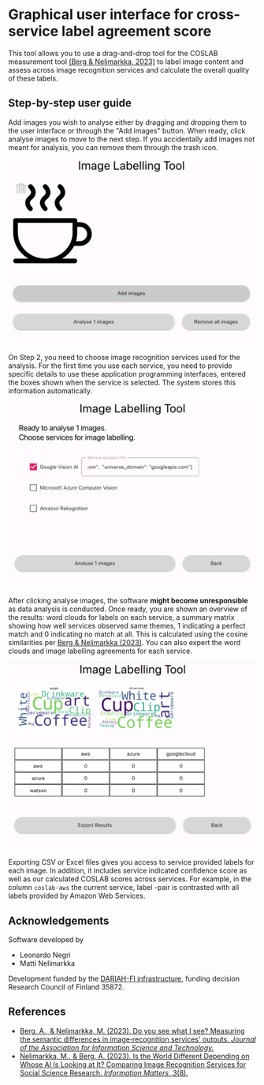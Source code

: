 # Graphical user interface for cross-service label agreement score

This tool allows you to use a drag-and-drop tool for the COSLAB measurement tool [(Berg & Nelimarkka, 2023)](https://asistdl.onlinelibrary.wiley.com/doi/full/10.1002/asi.24827) to label image content and assess across image recognition services and calculate the overall quality of these labels.

## Step-by-step user guide

Add images you wish to analyse either by dragging and dropping them to the user interface or through the "Add images" button.
When ready, click analyse images to move to the next step.
If you accidentally add images not meant for analysis, you can remove them through the trash icon.

![Initial screen with button add images](./docs/step1.png)

On Step 2, you need to choose image recognition services used for the analysis.
For the first time you use each service, you need to provide specific details to use these application programming interfaces, entered the boxes shown when the service is selected.
The system stores this information automatically.

![Selecting and configurating specific services](./docs/step2.png)

After clicking analyse images, the software **might become unresponsible** as data analysis is conducted.
Once ready, you are shown an overview of the results:
word clouds for labels on each service, a summary matrix showing how well services observed same themes, 1 indicating a perfect match and 0 indicating no match at all.
This is calculated using the cosine similarities per [Berg & Nelimarkka (2023)](https://asistdl.onlinelibrary.wiley.com/doi/full/10.1002/asi.24827).
You can also expert the word clouds and image labelling agreements for each service.

![Summary of outcomes and exporting](./docs/step3.png)

Exporting CSV or Excel files gives you access to service provided labels for each image.
In addition, it includes service indicated confidence score as well as our calculated COSLAB scores across services.
For example, in the column `coslab-aws` the current service, label -pair is contrasted with all labels provided by Amazon Web Services.

## Acknowledgements

Software developed by

* Leonardo Negri
* Matti Nelimarkka

Development funded by the [DARIAH-FI infrastructure](https://www.dariah.fi/), funding decision Research Council of Finland 35872.

## References

* [Berg, A., & Nelimarkka, M. (2023). Do you see what I see? Measuring the 
semantic differences in image‐recognition services' outputs. _Journal of 
the Association for Information Science and 
Technology._](https://asistdl.onlinelibrary.wiley.com/doi/full/10.1002/asi.24827)
* [Nelimarkka, M., & Berg, A. (2023). Is the World Different Depending on 
Whose AI Is Looking at It? Comparing Image Recognition Services for Social 
Science Research. _Information Matters_, 
3(8).](https://informationmatters.org/2023/08/is-the-world-different-depending-on-whose-ai-is-looking-at-it-comparing-image-recognition-services-for-social-science-research/) 